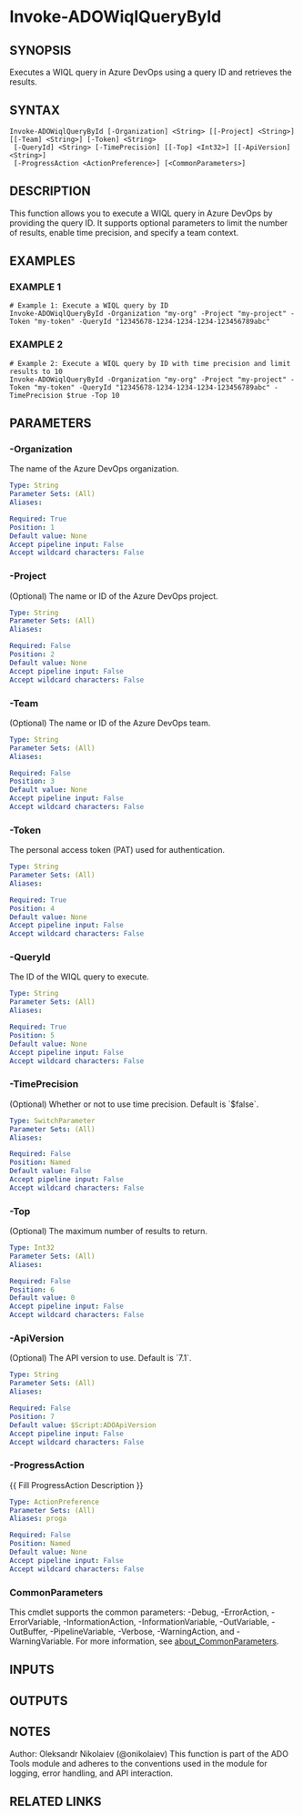 ﻿---
external help file: ado.core-help.xml
Module Name: ado.core
online version:
schema: 2.0.0
---

# Invoke-ADOWiqlQueryById

## SYNOPSIS
Executes a WIQL query in Azure DevOps using a query ID and retrieves the results.

## SYNTAX

```
Invoke-ADOWiqlQueryById [-Organization] <String> [[-Project] <String>] [[-Team] <String>] [-Token] <String>
 [-QueryId] <String> [-TimePrecision] [[-Top] <Int32>] [[-ApiVersion] <String>]
 [-ProgressAction <ActionPreference>] [<CommonParameters>]
```

## DESCRIPTION
This function allows you to execute a WIQL query in Azure DevOps by providing the query ID.
It supports optional parameters to limit the number of results, enable time precision, and specify a team context.

## EXAMPLES

### EXAMPLE 1
```
# Example 1: Execute a WIQL query by ID
Invoke-ADOWiqlQueryById -Organization "my-org" -Project "my-project" -Token "my-token" -QueryId "12345678-1234-1234-1234-123456789abc"
```

### EXAMPLE 2
```
# Example 2: Execute a WIQL query by ID with time precision and limit results to 10
Invoke-ADOWiqlQueryById -Organization "my-org" -Project "my-project" -Token "my-token" -QueryId "12345678-1234-1234-1234-123456789abc" -TimePrecision $true -Top 10
```

## PARAMETERS

### -Organization
The name of the Azure DevOps organization.

```yaml
Type: String
Parameter Sets: (All)
Aliases:

Required: True
Position: 1
Default value: None
Accept pipeline input: False
Accept wildcard characters: False
```

### -Project
(Optional) The name or ID of the Azure DevOps project.

```yaml
Type: String
Parameter Sets: (All)
Aliases:

Required: False
Position: 2
Default value: None
Accept pipeline input: False
Accept wildcard characters: False
```

### -Team
(Optional) The name or ID of the Azure DevOps team.

```yaml
Type: String
Parameter Sets: (All)
Aliases:

Required: False
Position: 3
Default value: None
Accept pipeline input: False
Accept wildcard characters: False
```

### -Token
The personal access token (PAT) used for authentication.

```yaml
Type: String
Parameter Sets: (All)
Aliases:

Required: True
Position: 4
Default value: None
Accept pipeline input: False
Accept wildcard characters: False
```

### -QueryId
The ID of the WIQL query to execute.

```yaml
Type: String
Parameter Sets: (All)
Aliases:

Required: True
Position: 5
Default value: None
Accept pipeline input: False
Accept wildcard characters: False
```

### -TimePrecision
(Optional) Whether or not to use time precision.
Default is \`$false\`.

```yaml
Type: SwitchParameter
Parameter Sets: (All)
Aliases:

Required: False
Position: Named
Default value: False
Accept pipeline input: False
Accept wildcard characters: False
```

### -Top
(Optional) The maximum number of results to return.

```yaml
Type: Int32
Parameter Sets: (All)
Aliases:

Required: False
Position: 6
Default value: 0
Accept pipeline input: False
Accept wildcard characters: False
```

### -ApiVersion
(Optional) The API version to use.
Default is \`7.1\`.

```yaml
Type: String
Parameter Sets: (All)
Aliases:

Required: False
Position: 7
Default value: $Script:ADOApiVersion
Accept pipeline input: False
Accept wildcard characters: False
```

### -ProgressAction
{{ Fill ProgressAction Description }}

```yaml
Type: ActionPreference
Parameter Sets: (All)
Aliases: proga

Required: False
Position: Named
Default value: None
Accept pipeline input: False
Accept wildcard characters: False
```

### CommonParameters
This cmdlet supports the common parameters: -Debug, -ErrorAction, -ErrorVariable, -InformationAction, -InformationVariable, -OutVariable, -OutBuffer, -PipelineVariable, -Verbose, -WarningAction, and -WarningVariable. For more information, see [about_CommonParameters](http://go.microsoft.com/fwlink/?LinkID=113216).

## INPUTS

## OUTPUTS

## NOTES
Author: Oleksandr Nikolaiev (@onikolaiev)
This function is part of the ADO Tools module and adheres to the conventions used in the module for logging, error handling, and API interaction.

## RELATED LINKS
